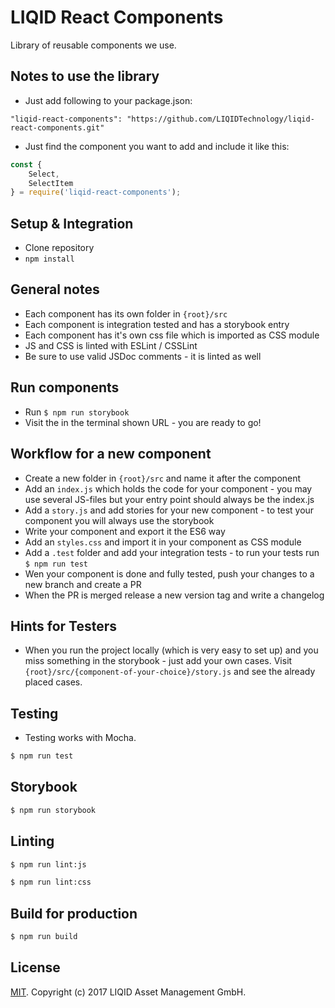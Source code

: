 LIQID React Components
============

Library of reusable components we use.

## Notes to use the library
* Just add following to your package.json:

```
"liqid-react-components": "https://github.com/LIQIDTechnology/liqid-react-components.git"
```

* Just find the component you want to add and include it like this:

```js
const {
    Select,
    SelectItem
} = require('liqid-react-components');
```

## Setup & Integration
* Clone repository
* ```npm install```

## General notes
* Each component has its own folder in ```{root}/src```
* Each component is integration tested and has a storybook entry
* Each component has it's own css file which is imported as CSS module
* JS and CSS is linted with ESLint / CSSLint
* Be sure to use valid JSDoc comments - it is linted as well

## Run components
* Run ```$ npm run storybook```
* Visit the in the terminal shown URL - you are ready to go!

## Workflow for a new component
* Create a new folder in ```{root}/src``` and name it after the component
* Add an ```index.js``` which holds the code for your component - you may use several JS-files but your entry point should always be the index.js
* Add a ```story.js``` and add stories for your new component - to test your component you will always use the storybook
* Write your component and export it the ES6 way
* Add an ```styles.css``` and import it in your component as CSS module
* Add a ```.test``` folder and add your integration tests - to run your tests run ```$ npm run test```
* Wen your component is done and fully tested, push your changes to a new branch and create a PR
* When the PR is merged release a new version tag and write a changelog

## Hints for Testers
* When you run the project locally (which is very easy to set up) and you miss something in the storybook - just add your own cases. Visit ```{root}/src/{component-of-your-choice}/story.js``` and see the already placed cases.

## Testing
* Testing works with Mocha.

```bash
$ npm run test
```

## Storybook

```bash
$ npm run storybook
```

## Linting

```bash
$ npm run lint:js
```

```bash
$ npm run lint:css
```

## Build for production

```bash
$ npm run build
```

## License

[MIT](LICENSE). Copyright (c) 2017 LIQID Asset Management GmbH.
